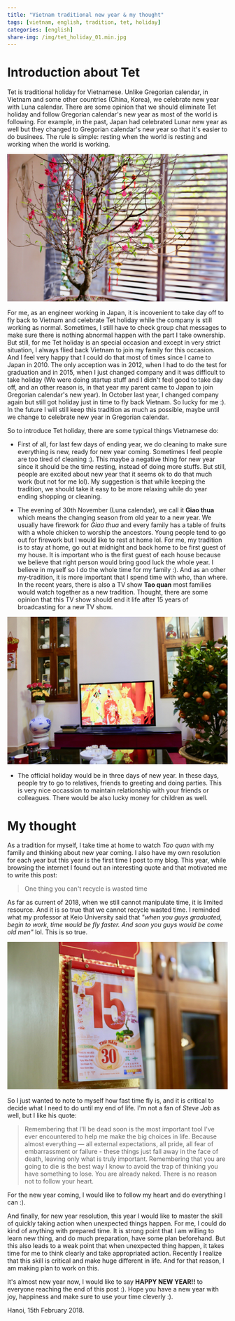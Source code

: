 ```yaml
---
title: "Vietnam traditional new year & my thought"
tags: [vietnam, english, tradition, tet, holiday]
categories: [english]
share-img: /img/tet_holiday_01.min.jpg
---
```


# Introduction about Tet

Tet is traditional holiday for Vietnamese. Unlike Gregorian calendar, in Vietnam and some other countries (China, Korea), we celebrate new year with Luna calendar. There are some opinion that we should eliminate Tet holiday and follow Gregorian calendar's new year as most of the world is following. For example, in the past, Japan had celebrated Lunar new year as well but they changed to Gregorian calendar's new year so that it's easier to do businees. The rule is simple: resting when the world is resting and working when the world is working. 

![Hoa dao](/img/tet_holiday_01.min.jpg)

For me, as an engineer working in Japan, it is incovenient to take day off to fly back to Vietnam and celebrate Tet holiday while the company is still working as normal. Sometimes, I still have to check group chat messages to make sure there is nothing abnormal happen with the part I take ownership. But still, for me Tet holiday is an special occasion and except in very strict situation, I always flied back Vietnam to join my family for this occasion. And I feel very happy that I could do that most of times since I came to Japan in 2010. The only acception was in 2012, when I had to do the test for graduation and in 2015, when I just changed company and it was difficult to take holiday (We were doing startup stuff and I didn't feel good to take day off, and an other reason is, in that year my parent came to Japan to join Gregorian calendar's new year). In October last year, I changed company again but still got holiday just in time to fly back Vietnam. So lucky for me :). In the future I will still keep this tradition as much as possible, maybe until we change to celebrate new year in Gregorian calendar.

So to introduce Tet holiday, there are some typical things Vietnamese do:

* First of all, for last few days of ending year, we do cleaning to make sure everything is new, ready for new year coming. Sometimes I feel people are too tired of cleaning :). This maybe a negative thing for new year since it should be the time resting, instead of doing more stuffs. But still, people are excited about new year that it seems ok to do that much work (but not for me lol). My suggestion is that while keeping the tradition, we should take it easy to be more relaxing while do year ending shopping or cleaning.

* The evening of 30th November (Luna calendar), we call it **Giao thua** which means the changing season from old year to a new year. We usually have firework for *Giao thua* and every family has a table of fruits with a whole chicken to worship the ancestors. Young people tend to go out for firework but I would like to rest at home lol. For me, my tradition is to stay at home, go out at midnight and back home to be first guest of my house. It is important who is the first guest of each house because we believe that right person would bring good luck the whole year. I believe in myself so I do the whole time for my family :). And as an other my-tradition, it is more important that I spend time with who, than where. In the recent years, there is also a TV show **Tao quan** most families would watch together as a new tradition. Thought, there are some opinion that this TV show should end it life after 15 years of broadcasting for a new TV show.

![Tao quan](/img/tet_holiday_02.min.jpg)

* The official holiday would be in three days of new year. In these days, people try to go to relatives, friends to greeting and doing parties. This is very nice occassion to maintain relationship with your friends or colleagues. There would be also lucky money for children as well.

# My thought

As a tradition for myself, I take time at home to watch *Tao quan* with my family and thinking about new year coming. I also have my own resolution for each year but this year is the first time I post to my blog. This year, while browsing the internet I found out an interesting quote and that motivated me to write this post:

> One thing you can't recycle is wasted time

As far as current of 2018, when we still cannot manipulate time, it is limited resource. And it is so true that we cannot recycle wasted time. I reminded what my professor at Keio University said that *"when you guys graduated, begin to work, time would be fly faster. And soon you guys would be come old men"* lol. This is so true.

![time fly](/img/tet_holiday_03.min.jpg)

So I just wanted to note to myself how fast time fly is, and it is critical to decide what I need to do until my end of life. I'm not a fan of *Steve Job* as well, but I like his quote:

> Remembering that I'll be dead soon is the most important tool I've ever encountered to help me make the big choices in life. Because almost everything — all external expectations, all pride, all fear of embarrassment or failure - these things just fall away in the face of death, leaving only what is truly important. Remembering that you are going to die is the best way I know to avoid the trap of thinking you have something to lose. You are already naked. There is no reason not to follow your heart.

For the new year coming, I would like to follow my heart and do everything I can :).

And finally, for new year resolution, this year I would like to master the skill of quickly taking action when unexpected things happen. For me, I could do kind of anything with prepared time. It is strong point that I am willing to learn new thing, and do much preparation, have some plan beforehand. But this also leads to a weak point that when unexpected thing happen, it takes time for me to think clearly and take appropriated action. Recently I realize that this skill is critical and make huge different in life. And for that reason, I am making plan to work on this.

It's almost new year now, I would like to say **HAPPY NEW YEAR!!** to everyone reaching the end of this post :). Hope you have a new year with joy, happiness and make sure to use your time cleverly :).

Hanoi, 15th February 2018.